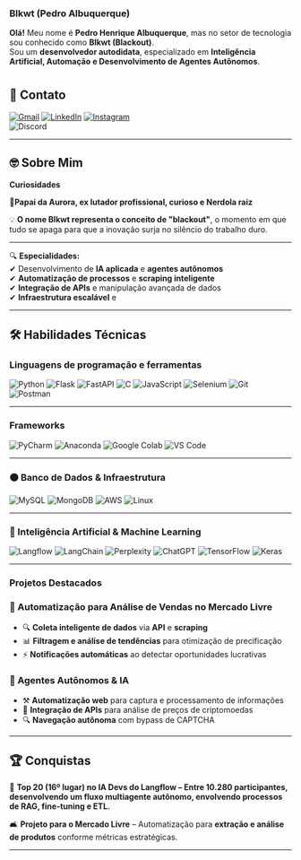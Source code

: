 ###  Blkwt (Pedro Albuquerque)

 **Olá!** Meu nome é **Pedro Henrique Albuquerque**, mas no setor de tecnologia sou conhecido como **Blkwt (Blackout)**.  
Sou um **desenvolvedor autodidata**, especializado em **Inteligência Artificial, Automação e Desenvolvimento de Agentes Autônomos**.

#
## 🔗 Contato

[![Gmail](https://img.shields.io/badge/Gmail-EA4335?style=flat&logo=gmail&logoColor=white)](mailto:dev.albuquerquepedro@gmail.com)  [![LinkedIn](https://img.shields.io/badge/LinkedIn-0A66C2?style=flat&logo=linkedin&logoColor=white)](https://www.linkedin.com/in/pedro-albuquerque-80b65420b)  [![Instagram](https://img.shields.io/badge/Instagram-E4405F?style=flat&logo=instagram&logoColor=white)](https://www.instagram.com/blk_albuquerque/) 	
![Discord](https://img.shields.io/badge/Discord-5865F2?style=flat&logo=discord&logoColor=white)

---

## 🤓 Sobre Mim
**Curiosidades**

**👧Papai da Aurora, ex lutador profissional, curioso e  Nerdola raiz**

💡 **O nome Blkwt representa o conceito de "blackout"**, o momento em que tudo se apaga para que a inovação surja no silêncio do trabalho duro.  


-----

🔍 **Especialidades:**  
✔ Desenvolvimento de **IA aplicada** e **agentes autônomos**  
✔ **Automatização de processos** e **scraping inteligente**  
✔ **Integração de APIs** e manipulação avançada de dados  
✔ **Infraestrutura escalável** e

---

## 🛠 Habilidades Técnicas

### Linguagens de programação e ferramentas  

![Python](https://img.shields.io/badge/Python-14354C?style=for-the-badge&logo=python&logoColor=white)  ![Flask](https://img.shields.io/badge/Flask-000000?style=for-the-badge&logo=flask&logoColor=white)  ![FastAPI](https://img.shields.io/badge/FastAPI-005571?style=for-the-badge&logo=fastapi)  ![C](https://img.shields.io/badge/C-A8B9CC?style=for-the-badge&logo=c&logoColor=black) ![JavaScript](https://img.shields.io/badge/JavaScript-F7DF1E?style=for-the-badge&logo=javascript&logoColor=black)  ![Selenium](https://img.shields.io/badge/-selenium-%43B02A?style=for-the-badge&logo=selenium&logoColor=white) ![Git](https://img.shields.io/badge/git-%23F05033.svg?style=for-the-badge&logo=git&logoColor=white)  ![Postman](https://img.shields.io/badge/Postman-FF6C37?style=for-the-badge&logo=postman&logoColor=white)  

---

### Frameworks  
![PyCharm](https://img.shields.io/badge/pycharm-143?style=for-the-badge&logo=pycharm&logoColor=black&color=black&labelColor=green) ![Anaconda](https://img.shields.io/badge/Anaconda-%2344A833.svg?style=for-the-badge&logo=anaconda&logoColor=white)  ![Google Colab](https://img.shields.io/badge/Google%20Colab-%23F9A825.svg?style=for-the-badge&logo=googlecolab&logoColor=white)  ![VS Code](https://img.shields.io/badge/VS%20Code-007ACC?style=for-the-badge&logo=visual-studio-code&logoColor=white)  

---

### 🟠 Banco de Dados & Infraestrutura  
![MySQL](https://img.shields.io/badge/MySQL-4479A1?style=flat&logo=mysql&logoColor=white) ![MongoDB](https://img.shields.io/badge/MongoDB-47A248?style=flat&logo=mongodb&logoColor=white)  ![AWS](https://img.shields.io/badge/Amazon_AWS-232F3E?style=flat&logo=amazon-web-services&logoColor=white)  ![Linux](https://img.shields.io/badge/Linux-FCC624?style=flat&logo=linux&logoColor=black)  

---

### 🤖 Inteligência Artificial & Machine Learning 
![Langflow](https://img.shields.io/badge/Langflow-A.I-blue?style=for-the-badge&logo=langchain) ![LangChain](https://img.shields.io/badge/⛒%ef%b8%8fLangChain-000000?style=for-the-badge&logo=&logoColor=white)  ![Perplexity](https://img.shields.io/badge/perplexity-000000?style=for-the-badge&logo=perplexity&logoColor=088F8F) ![ChatGPT](https://img.shields.io/badge/chatGPT-74aa9c?style=for-the-badge&logo=openai&logoColor=white) 
![TensorFlow](https://img.shields.io/badge/TensorFlow-FF6F00?style=for-the-badge&logo=tensorflow&logoColor=white) ![Keras](https://img.shields.io/badge/Keras-%23D00000.svg?style=for-the-badge&logo=Keras&logoColor=white)  

---

### Projetos Destacados  

### 🛒 Automatização para Análise de Vendas no Mercado Livre  
- 🔍 **Coleta inteligente de dados** via **API** e **scraping**  
- 📊 **Filtragem e análise de tendências** para otimização de precificação  
- ⚡ **Notificações automáticas** ao detectar oportunidades lucrativas  

### 🤖 Agentes Autônomos & IA  
- ⚒ **Automatização web** para captura e processamento de informações  
- 🔗 **Integração de APIs** para análise de preços de criptomoedas  
- 🔍 **Navegação autônoma** com bypass de CAPTCHA  

---

## 🏆 Conquistas
🏅 **Top 20 (16º lugar) no IA Devs do Langflow – Entre 10.280 participantes, desenvolvendo um fluxo multiagente autônomo, envolvendo processos de RAG, fine-tuning e ETL.**

🛋 **Projeto para o Mercado Livre** – Automatização para **extração e análise de produtos** conforme métricas estratégicas.  

---

